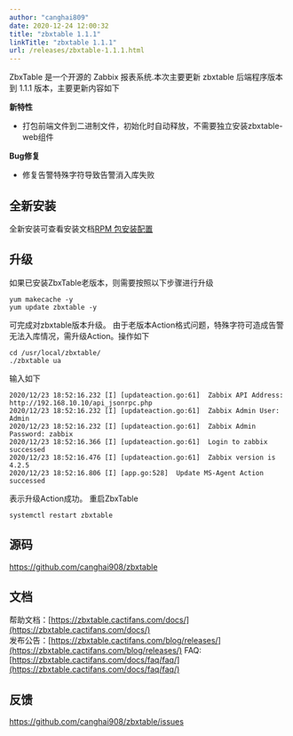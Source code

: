 ```yaml
---
author: "canghai809"
date: 2020-12-24 12:00:32
title: "zbxtable 1.1.1"
linkTitle: "zbxtable 1.1.1"
url: /releases/zbxtable-1.1.1.html
---
```

ZbxTable 是一个开源的 Zabbix 报表系统.本次主要更新 zbxtable 后端程序版本到 1.1.1 版本，主要更新内容如下

**新特性**

- 打包前端文件到二进制文件，初始化时自动释放，不需要独立安装zbxtable-web组件

**Bug修复**

- 修复告警特殊字符导致告警消入库失败


## 全新安装
全新安装可查看安装文档[RPM 包安装配置](https://zbxtable.cactifans.com/docs/install/rpm/)

## 升级

如果已安装ZbxTable老版本，则需要按照以下步骤进行升级
```
yum makecache -y
yum update zbxtable -y
```
可完成对zbxtable版本升级。
由于老版本Action格式问题，特殊字符可造成告警无法入库情况，需升级Action。操作如下
```
cd /usr/local/zbxtable/
./zbxtable ua
```
输入如下
```
2020/12/23 18:52:16.232 [I] [updateaction.go:61]  Zabbix API Address: http://192.168.10.10/api_jsonrpc.php
2020/12/23 18:52:16.232 [I] [updateaction.go:61]  Zabbix Admin User: Admin
2020/12/23 18:52:16.232 [I] [updateaction.go:61]  Zabbix Admin Password: zabbix
2020/12/23 18:52:16.366 [I] [updateaction.go:61]  Login to zabbix successed
2020/12/23 18:52:16.476 [I] [updateaction.go:61]  Zabbix version is 4.2.5
2020/12/23 18:52:16.806 [I] [app.go:528]  Update MS-Agent Action successed
```
表示升级Action成功。
重启ZbxTable
```
systemctl restart zbxtable
```
## 源码
https://github.com/canghai908/zbxtable

## 文档

帮助文档：[https://zbxtable.cactifans.com/docs/](https://zbxtable.cactifans.com/docs/)      
发布公告：[https://zbxtable.cactifans.com/blog/releases/](https://zbxtable.cactifans.com/blog/releases/) 
FAQ:   [https://zbxtable.cactifans.com/docs/faq/faq/](https://zbxtable.cactifans.com/docs/faq/faq/)

## 反馈
https://github.com/canghai908/zbxtable/issues
